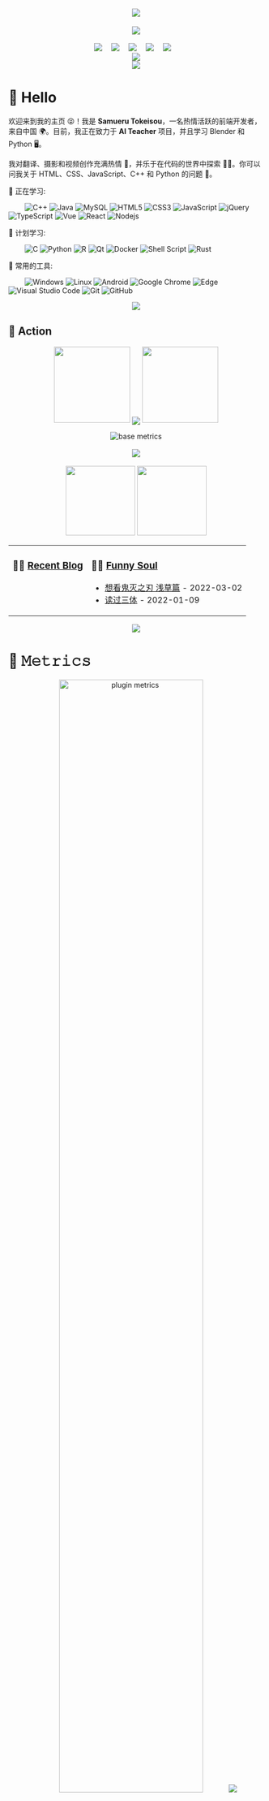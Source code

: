 <!-- 动态打字效果 -->
<h1 align="center">
  <a href="https://fatalis0125.serv00.net/">
    <img src="https://readme-typing-svg.herokuapp.com?color=%2336BCF7&lines=慎终如始，则无败事.;console.log(%22Hello%EF%BC%8Cworld%22)">
  </a>
</h1>

<!-- 敲代码的图片 -->
<div align="center"><img order-radius="100px" src="[https://npm.elemecdn.com/anzhiyu-assets/image/common/github-info/Knock-Code.gif](https://pic.imgdb.cn/item/66bac634d9c307b7e940368d.gif)"/></div>
<br>

<!-- 个人资料徽标 -->
<div align="center">
  <a href="https://fatalis0125.serv00.net/"><img src="https://img.shields.io/badge/website-个人博客-blue"></a>&emsp;
  <a href="https://x.com/SamueruTokeisou"><img src="https://img.shields.io/badge/X-%E6%8E%A8%E7%89%B9-blue"></a>&emsp;
  <a href="https://t.me/samuerutokeisou"><img src="https://img.shields.io/badge/Telegram-%E7%94%B5%E6%8A%A5-blue"></a>&emsp;
  <a href="https://github.com/SamueruTokeisou"><img src="https://img.shields.io/badge/github-%E5%89%8D%E7%AB%AF-c32136"></a>&emsp;
  <a href="mailto:samuerutokeisou@gmail.com"><img src="https://img.shields.io/badge/Email-%E7%94%B5%E5%AD%90%E9%82%AE%E4%BB%B6-c32136"></a>&emsp;
</div>

<!-- 访客数统计徽标 -->
<div align="center"><img src="https://visitor-badge.glitch.me/badge?page_id=samuerutokeisou" /></div>

<!-- 贪吃蛇代码贡献图 -->
<div align="center"><img src="https://cdn1.tianli0.top/gh/anzhiyu-c/anzhiyu-c/assets/github-contribution-grid-snake.svg" /></div>

# 🙋 Hello

欢迎来到我的主页 😝！我是 **Samueru Tokeisou**，一名热情活跃的前端开发者，来自中国 🌍。目前，我正在致力于 **AI Teacher** 项目，并且学习 Blender 和 Python 🖥️。

我对翻译、摄影和视频创作充满热情 📸，并乐于在代码的世界中探索 🧑‍💻。你可以问我关于 HTML、CSS、JavaScript、C++ 和 Python 的问题 💬。

💪 正在学习:

&emsp;&emsp;
![C++](https://img.shields.io/badge/-C++-00599C?style=flat-square&logo=c)
![Java](https://img.shields.io/badge/-java-yellow?style=flat-square&logo=java)
![MySQL](https://img.shields.io/badge/mysql-%2300f.svg?style=flat-square&logo=mysql&logoColor=white)
![HTML5](https://img.shields.io/badge/-HTML5-E34F26?style=flat-square&logo=html5&logoColor=white)
![CSS3](https://img.shields.io/badge/-CSS3-1572B6?style=flat-square&logo=css3)
![JavaScript](https://img.shields.io/badge/-JavaScript-oringe?style=flat-square&logo=javascript)
![jQuery](https://img.shields.io/badge/jquery-%230769AD.svg?style=style=flat-square&logo=jquery&logoColor=white)
![TypeScript](https://img.shields.io/badge/typescript-%23007ACC.svg?style=flat-square&logo=typescript&logoColor=white)
![Vue](https://img.shields.io/badge/-Vue.js-3f745c?style=flat-square&logo=Vue.js)
![React](https://img.shields.io/badge/-React-07afd9?style=flat-square&logo=React)
![Nodejs](https://img.shields.io/badge/-Nodejs-c0ebd?style=flat-square&logo=Node.js)

🧠 计划学习:

&emsp;&emsp;
![C](https://img.shields.io/badge/c-%2300599C.svg?style=flat-square&logo=c&logoColor=white)
![Python](https://img.shields.io/badge/-Python-pink?style=flat-square&logo=Python)
![R](https://img.shields.io/badge/r-%23276DC3.svg?style=flat-square&logo=r&logoColor=white)
![Qt](https://img.shields.io/badge/Qt-%23217346.svg?style=style=flat-square&logo=Qt&logoColor=white)
![Docker](https://img.shields.io/badge/-Docker-FCC624?style=flat-square&logo=docker)
![Shell Script](https://img.shields.io/badge/shell_script-%4285F4.svg?style=style=flat-square&logo=gnu-bash&logoColor=white)
![Rust](https://img.shields.io/badge/Rust-2E67D3.svg?style=style=flat-square&logo=rust&logoColor=white)

🧰 常用的工具:

&emsp;&emsp;
![Windows](https://img.shields.io/badge/Windows-0078D6?style=flat-square&logo=windows&logoColor=white)
![Linux](https://img.shields.io/badge/Linux-FCC624?style=style=flat-square&logo=linux&logoColor=black)
![Android](https://img.shields.io/badge/Android-3DDC84?style=flat-square&logo=android&logoColor=white)
![Google Chrome](https://img.shields.io/badge/Chrome-4285F4?style=flat-square&logo=GoogleChrome&logoColor=white)
![Edge](https://img.shields.io/badge/Edge-0078D7?style=flat-square&logo=Microsoft-edge&logoColor=white)
![Visual Studio Code](https://img.shields.io/badge/-Visual%20Studio%20Code-007ACC?style=flat-square&logo=Visual%20Studio%20Code&logoColor=fff)
![Git](https://img.shields.io/badge/-Git-FCC624?style=flat-square&logo=git)
![GitHub](https://img.shields.io/badge/-GitHub-pink?style=flat-square&logo=github)

<div align="center"><img src="https://cdn.cbd.int/anzhiyu-assets@1.0.11/image/common/github-info/personal-homepage-banner.jpg" /></div>


## 🚀 Action

<!-- 连续提交代码天数记录 -->
<p align="center">
  <img width="150" src="https://npm.elemecdn.com/anzhiyu-assets/image/common/github-info/left-wing.png" />
  <img align="center" src="https://github-readme-streak-stats.herokuapp.com/?user=samuerutokeisou&theme=dark&hide_border=true" />
  <img width="150" src="https://npm.elemecdn.com/anzhiyu-assets/image/common/github-info/right-wing.png" />
</p>

<!-- metrics 基础资料 -->
<div align="center"><img src="https://cdn1.tianli0.top/gh/anzhiyu-c/anzhiyu-c@main/base_metrics.svg" alt="base metrics"/></div>
<br>

<!-- GitHub奖杯🏆 -->
<div align="center"><img src="https://github-profile-trophy.vercel.app/?username=samuerutokeisou&theme=gruvbox&row=1&column=7&no-frame=true&no-bg=true" /></div>
<br>

<!-- GitHub数据统计 -->
<div align="center">
  <img height="137px" src="https://github-readme-stats.vercel.app/api?username=samuerutokeisou&hide_title=true&hide_border=true&show_icons=true&line_height=21&text_color=000&icon_color=000&bg_color=0,ea6161,ffc64d,fffc4d,52fa5a&theme=graywhite" />
  <img height="137px" src="https://github-readme-stats.vercel.app/api/top-langs/?username=samuerutokeisou&hide_title=true&hide_border=true&layout=compact&langs_count=6&text_color=000&icon_color=fff&bg_color=0,52fa5a,4dfcff,c64dff&theme=graywhite" />
</div>

<!-- wakatime 统计 -->
<table align="center">
<tr>
<td valign="top">

### 🤹‍♀️ <a href="https://fatalis0125.serv00.net/" target="_blank">Recent Blog</a>

<!-- START_SECTION:blog -->

<!-- END_SECTION:blog -->

</td>
<td valign="top">

### 🤾‍♂️ <a href="https://www.douban.com/people/252613592" target="_blank">Funny Soul</a>

<!-- START_SECTION:douban -->
* <a href='http://movie.douban.com/subject/35691909/' target='_blank'>想看鬼灭之刃 浅草篇</a> - 2022-03-02
* <a href='https://book.douban.com/subject/2567698/' target='_blank'>读过三体</a> - 2022-01-09
<!-- END_SECTION:douban -->

</tr>
</table>

<!-- GitHub Activity Graph -->
<div align="center"><img src="https://activity-graph.herokuapp.com/graph?username=samuerutokeisou&theme=xcode" /></div>

# 🎯 𝙼𝚎𝚝𝚛𝚒𝚌𝚜

<!-- plugin metrics -->
<div align="center">
  <img src="https://cdn1.tianli0.top/gh/anzhiyu-c/anzhiyu-c@main/plugin_metrics.svg" alt="plugin metrics" width="75%"/>
  <img src="https://cdn.cbd.int/anzhiyu-assets/image/common/github-info/rocket-banner.jpg"/>
</div>

# 🤝 Social

<!-- BiliBili和CSDN数据 -->
<div align="center">
  <a href="https://space.bilibili.com/13596955"><img src="https://stats.justsong.cn/api/bilibili/?id=13596955"/></a>
  <a href="https://blog.csdn.net"><img src="https://stats.justsong.cn/api/csdn?id="/></a>
</div>
